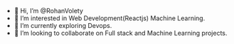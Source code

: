 - 👋 Hi, I’m @RohanVolety
- 👀 I’m interested in Web Development(Reactjs) Machine Learning.
- 🌱 I’m currently exploring Devops.
- 💞️ I’m looking to collaborate on Full stack and Machine Learning projects.


<!---
RohanVolety/RohanVolety is a ✨ special ✨ repository because its `README.md` (this file) appears on your GitHub profile.
You can click the Preview link to take a look at your changes.
--->
